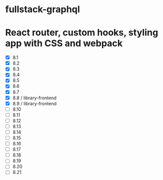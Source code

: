 # fullstack-graphql

# React router, custom hooks, styling app with CSS and webpack

- [x] 8.1
- [x] 8.2
- [x] 8.3
- [x] 8.4
- [x] 8.5
- [x] 8.6
- [x] 8.7
- [x] 8.8 / library-frontend
- [x] 8.9 / library-frontend
- [ ] 8.10
- [ ] 8.11
- [ ] 8.12
- [ ] 8.13
- [ ] 8.14
- [ ] 8.15
- [ ] 8.16
- [ ] 8.17
- [ ] 8.18
- [ ] 8.19
- [ ] 8.20
- [ ] 8.21